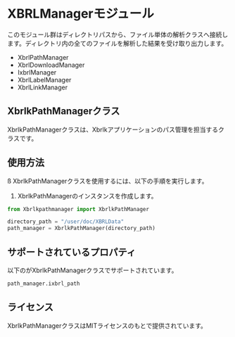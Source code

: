 # XBRLManagerモジュール

このモジュール群はディレクトリパスから、ファイル単体の解析クラスへ接続します。ディレクトリ内の全てのファイルを解析した結果を受け取り出力します。

- XbrlPathManager
- XbrlDownloadManager
- IxbrlManager 
- XbrlLabelManager
- XbrlLinkManager

## XbrlkPathManagerクラス

XbrlkPathManagerクラスは、Xbrlkアプリケーションのパス管理を担当するクラスです。

## 使用方法
ß
XbrlkPathManagerクラスを使用するには、以下の手順を実行します。

1. XbrlkPathManagerのインスタンスを作成します。

```python
from Xbrlkpathmanager import XbrlkPathManager

directory_path = "/user/doc/XBRLData"
path_manager = XbrlkPathManager(directory_path)
```

## サポートされているプロパティ

以下のがXbrlkPathManagerクラスでサポートされています。

```python
path_manager.ixbrl_path
```


## ライセンス

XbrlkPathManagerクラスはMITライセンスのもとで提供されています。
